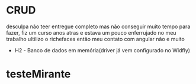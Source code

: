 # CRUD 

desculpa não teer entregue completo mas não conseguir muito tempo para fazer, fiz um curso anos atras e estava um pouco enferrujado no meu trabalho ultilizo o richefaces então meu contato com angular não e muito 

* H2 - Banco de dados em memória(driver já vem configurado no Widfly)

# testeMirante
